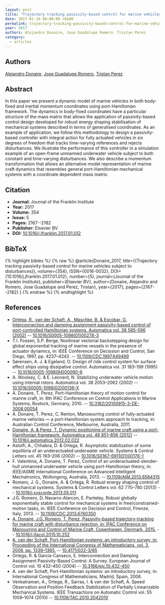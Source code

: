 ```yaml
---
layout: post
title: "Trajectory tracking passivity-based control for marine vehicles subject to disturbances"
date: 2017-01-19 00:00:00 +0100
permalink: trajectory-tracking-passivity-based-control-for-marine-vehicles-subject-to-disturbances
year: 2017
authors: Alejandro Donaire, Jose Guadalupe Romero, Tristan Perez
category:
  - articles
---
```

 
## Authors
[Alejandro Donaire](authors/alejandro_donaire), [Jose Guadalupe Romero](authors/jose_guadalupe_romero), [Tristan Perez](authors/tristan_perez)
 
## Abstract
In this paper we present a dynamic model of marine vehicles in both body-fixed and inertial momentum coordinates using port-Hamiltonian framework. The dynamics in body-fixed coordinates have a particular structure of the mass matrix that allows the application of passivity-based control design developed for robust energy shaping stabilisation of mechanical systems described in terms of generalised coordinates. As an example of application, we follow this methodology to design a passivity-based controller with integral action for fully actuated vehicles in six degrees of freedom that tracks time-varying references and rejects disturbances. We illustrate the performance of this controller in a simulation example of an open-frame unmanned underwater vehicle subject to both constant and time-varying disturbances. We also describe a momentum transformation that allows an alternative model representation of marine craft dynamics that resembles general port-Hamiltonian mechanical systems with a coordinate dependent mass matrix.
 
## Citation
- **Journal:** Journal of the Franklin Institute
- **Year:** 2017
- **Volume:** 354
- **Issue:** 5
- **Pages:** 2167--2182
- **Publisher:** Elsevier BV
- **DOI:** [10.1016/j.jfranklin.2017.01.012](https://doi.org/10.1016/j.jfranklin.2017.01.012)
 
## BibTeX
{% highlight bibtex %}
{% raw %}
@article{Donaire_2017,
  title={{Trajectory tracking passivity-based control for marine vehicles subject to disturbances}},
  volume={354},
  ISSN={0016-0032},
  DOI={10.1016/j.jfranklin.2017.01.012},
  number={5},
  journal={Journal of the Franklin Institute},
  publisher={Elsevier BV},
  author={Donaire, Alejandro and Romero, Jose Guadalupe and Perez, Tristan},
  year={2017},
  pages={2167--2182}
}
{% endraw %}
{% endhighlight %}
 
## References
- [Ortega, R., van der Schaft, A., Maschke, B. & Escobar, G. Interconnection and damping assignment passivity-based control of port-controlled Hamiltonian systems. Automatica vol. 38 585–596 (2002)](interconnection-and-damping-assignment-passivity-based-control-of-port-controlled-hamiltonian-systems) -- [10.1016/S0005-1098(01)00278-3](https://doi.org/10.1016/S0005-1098(01)00278-3)
- T.I. Fossen, S.P. Berge, Nonlinear vectorial backstepping design for global exponential tracking of marine vessels in the presence of actuator dynamics, in: IEEE Conference on Decission and Control, San Diego, 1997, pp. 4237–4242. -- [10.1109/CDC.1997.649499](https://doi.org/10.1109/CDC.1997.649499)
- Sørensen, A. J. & Egeland, O. Design of ride control system for surface effect ships using dissipative control. Automatica vol. 31 183–199 (1995) -- [10.1016/0005-1098(94)00090-6](https://doi.org/10.1016/0005-1098(94)00090-6)
- A. Woolsey, C. & E. Leonard, N. Stabilizing underwater vehicle motion using internal rotors. Automatica vol. 38 2053–2062 (2002) -- [10.1016/S0005-1098(02)00136-X](https://doi.org/10.1016/S0005-1098(02)00136-X)
- A. Donaire, T. Perez, Port-Hamiltonian theory of motion control for marine craft, in: 8th IFAC Conference on Control Applications in Marine Systems, Rostock, Germany, 2010. -- [10.3182/20100915-3-DE-3008.00054](https://doi.org/10.3182/20100915-3-DE-3008.00054)
- A. Donaire, T. Perez, C. Renton, Manoeuvring control of fully-actuated marine vehicles — a port-Hamiltonian system approach to tracking, in: Australian Control Conference, Melbourne, Australia, 2011.
- [Donaire, A. & Perez, T. Dynamic positioning of marine craft using a port-Hamiltonian framework. Automatica vol. 48 851–856 (2012)](dynamic-positioning-of-marine-craft-using-a-port-hamiltonian-framework) -- [10.1016/j.automatica.2012.02.022](https://doi.org/10.1016/j.automatica.2012.02.022)
- Astolfi, A., Chhabra, D. & Ortega, R. Asymptotic stabilization of some equilibria of an underactuated underwater vehicle. Systems &amp; Control Letters vol. 45 193–206 (2002) -- [10.1016/S0167-6911(01)00176-1](https://doi.org/10.1016/S0167-6911(01)00176-1)
- F. Valentinis, A. Donaire, T. Perez, Control of an underactuated-slender-hull unmanned underwater vehicle using port-Hamiltonian theory, in: IEEE/ASME International Conference on Advanced Intelligent Mechatronics, Wollongong, Australia, 2013. -- [10.1109/AIM.2013.6584315](https://doi.org/10.1109/AIM.2013.6584315)
- Romero, J. G., Donaire, A. & Ortega, R. Robust energy shaping control of mechanical systems. Systems &amp; Control Letters vol. 62 770–780 (2013) -- [10.1016/j.sysconle.2013.05.011](https://doi.org/10.1016/j.sysconle.2013.05.011)
- J.G. Romero, D. Navarro-Alarcon, E. Panteley, Robust globally exponentially stable control for mechanical systems in free/constrained-motion tasks, in: IEEE Conference on Decision and Control, Firenze, Italy, 2013. -- [10.1109/CDC.2013.6760350](https://doi.org/10.1109/CDC.2013.6760350)
- [A. Donaire, J.G. Romero, T. Perez, Passivity-based trajectory-tracking for marine craft with disturbance rejection, in: IFAC Conference on Manouvring and Control of Marine Craft, Copenhagen, Denmark, 2015.](passivity-based-trajectory-tracking-for-marine-craft-with-disturbance-rejection) -- [10.1016/j.ifacol.2015.10.252](https://doi.org/10.1016/j.ifacol.2015.10.252)
- [A. van der Schaft, Port-Hamiltonian systems: an introductory survey, in: Proceeding of the International Congress of Mathematicians, vol. 3, 2006, pp. 1339–1365.](port-hamiltonian-systems-an-introductory-survey) -- [10.4171/022-3/65](https://doi.org/10.4171/022-3/65)
- Ortega, R. & García-Canseco, E. Interconnection and Damping Assignment Passivity-Based Control: A Survey. European Journal of Control vol. 10 432–450 (2004) -- [10.3166/ejc.10.432-450](https://doi.org/10.3166/ejc.10.432-450)
- A. van der Schaft, Port-Hamiltonian systems: an introductory survey, in: International Congress of Mathematicians, Madrid, Spain, 2006.
- Venkatraman, A., Ortega, R., Sarras, I. & van der Schaft, A. Speed Observation and Position Feedback Stabilization of Partially Linearizable Mechanical Systems. IEEE Transactions on Automatic Control vol. 55 1059–1074 (2010) -- [10.1109/TAC.2010.2042010](https://doi.org/10.1109/TAC.2010.2042010)

